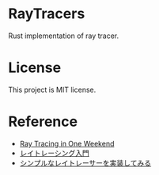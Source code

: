 # RayTracers
Rust implementation of ray tracer.

# License
This project is MIT license.

# Reference
- [Ray Tracing in One Weekend](https://raytracing.github.io/books/RayTracingInOneWeekend.html)
- [レイトレーシング入門](https://zenn.dev/mebiusbox/books/8d9c42883df9f6/viewer)
- [シンプルなレイトレーサーを実装してみる](https://qiita.com/kidach1/items/c3d04f31ccc10504a79d#camera)